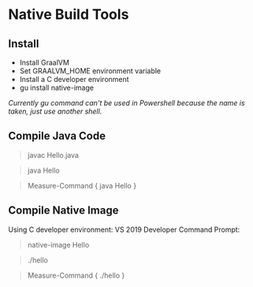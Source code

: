 # Native Build Tools

## Install

- Install GraalVM
- Set GRAALVM_HOME environment variable
- Install a C developer environment
- gu install native-image

*Currently gu command can't be used in Powershell because the name is taken, just use another shell.*

## Compile Java Code

> javac Hello.java

> java Hello

> Measure-Command { java Hello }

## Compile Native Image

Using C developer environment: VS 2019 Developer Command Prompt:

> native-image Hello

> ./hello

> Measure-Command { ./hello }